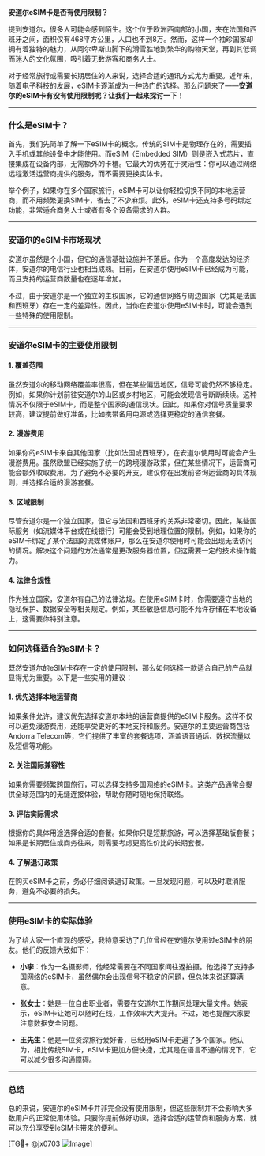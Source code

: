 **安道尔eSIM卡是否有使用限制？**

提到安道尔，很多人可能会感到陌生。这个位于欧洲西南部的小国，夹在法国和西班牙之间，面积仅有468平方公里，人口也不到8万。然而，这样一个袖珍国家却拥有着独特的魅力，从阿尔卑斯山脚下的滑雪胜地到繁华的购物天堂，再到其低调而迷人的文化氛围，吸引着无数游客和商务人士。

对于经常旅行或需要长期居住的人来说，选择合适的通讯方式尤为重要。近年来，随着电子科技的发展，eSIM卡逐渐成为一种热门的选择。那么问题来了——**安道尔的eSIM卡有没有使用限制呢？让我们一起来探讨一下！**

---

### 什么是eSIM卡？

首先，我们先简单了解一下eSIM卡的概念。传统的SIM卡是物理存在的，需要插入手机或其他设备中才能使用。而eSIM（Embedded SIM）则是嵌入式芯片，直接集成在设备内部，无需额外的卡槽。它最大的优势在于灵活性：你可以通过网络远程激活运营商提供的服务，而不需要更换实体卡。

举个例子，如果你在多个国家旅行，eSIM卡可以让你轻松切换不同的本地运营商，而不用频繁更换SIM卡，省去了不少麻烦。此外，eSIM卡还支持多号码绑定功能，非常适合商务人士或者有多个设备需求的人群。

---

### 安道尔的eSIM卡市场现状

安道尔虽然是个小国，但它的通信基础设施并不落后。作为一个高度发达的经济体，安道尔的电信行业也相当成熟。目前，在安道尔使用eSIM卡已经成为可能，而且支持的运营商数量也在逐年增加。

不过，由于安道尔是一个独立的主权国家，它的通信网络与周边国家（尤其是法国和西班牙）存在一定的差异性。因此，当你在安道尔使用eSIM卡时，可能会遇到一些特殊的使用限制。

---

### 安道尔eSIM卡的主要使用限制

#### 1. **覆盖范围**
虽然安道尔的移动网络覆盖率很高，但在某些偏远地区，信号可能仍然不够稳定。例如，如果你计划前往安道尔的山区或乡村地区，可能会发现信号断断续续。这种情况不仅限于eSIM卡，而是整个国家的通信现状。因此，如果你对信号质量要求较高，建议提前做好准备，比如携带备用电源或选择更稳定的通信套餐。

#### 2. **漫游费用**
如果你的eSIM卡来自其他国家（比如法国或西班牙），在安道尔使用时可能会产生漫游费用。虽然欧盟已经实施了统一的跨境漫游政策，但在某些情况下，运营商可能会额外收取费用。为了避免不必要的开支，建议你在出发前咨询运营商的具体规则，并选择合适的漫游套餐。

#### 3. **区域限制**
尽管安道尔是一个独立国家，但它与法国和西班牙的关系非常密切。因此，某些国际服务（如流媒体平台或在线银行）可能会受到地理位置的限制。例如，如果你的eSIM卡绑定了某个法国的流媒体账户，那么在安道尔使用时可能会出现无法访问的情况。解决这个问题的方法通常是更改服务器位置，但这需要一定的技术操作能力。

#### 4. **法律合规性**
作为独立国家，安道尔有自己的法律法规。在使用eSIM卡时，你需要遵守当地的隐私保护、数据安全等相关规定。例如，某些敏感信息可能不允许存储在本地设备上，这需要你特别注意。

---

### 如何选择适合的eSIM卡？

既然安道尔的eSIM卡存在一定的使用限制，那么如何选择一款适合自己的产品就显得尤为重要。以下是一些实用的建议：

#### 1. **优先选择本地运营商**
如果条件允许，建议优先选择安道尔本地的运营商提供的eSIM卡服务。这样不仅可以避免漫游费用，还能享受更好的本地支持和服务。安道尔的主要运营商包括Andorra Telecom等，它们提供了丰富的套餐选项，涵盖语音通话、数据流量以及短信等功能。

#### 2. **关注国际兼容性**
如果你需要频繁跨国旅行，可以选择支持多国网络的eSIM卡。这类产品通常会提供全球范围内的无缝连接体验，帮助你随时随地保持联络。

#### 3. **评估实际需求**
根据你的具体用途选择合适的套餐。如果你只是短期旅游，可以选择基础版套餐；如果是长期居住或商务往来，则需要考虑更高性价比的长期套餐。

#### 4. **了解退订政策**
在购买eSIM卡之前，务必仔细阅读退订政策。一旦发现问题，可以及时取消服务，避免不必要的损失。

---

### 使用eSIM卡的实际体验

为了给大家一个直观的感受，我特意采访了几位曾经在安道尔使用过eSIM卡的朋友。他们的反馈大致如下：

- **小李**：作为一名摄影师，他经常需要在不同国家间往返拍摄。他选择了支持多国网络的eSIM卡，虽然偶尔会出现信号不稳定的问题，但总体来说还算满意。
  
- **张女士**：她是一位自由职业者，需要在安道尔工作期间处理大量文件。她表示，eSIM卡让她可以随时在线，工作效率大大提升。不过，她也提醒大家要注意数据安全问题。

- **王先生**：他是一位资深旅行爱好者，已经用eSIM卡走遍了多个国家。他认为，相比传统SIM卡，eSIM卡更加方便快捷，尤其是在语言不通的情况下，它可以减少很多沟通障碍。

---

### 总结

总的来说，安道尔的eSIM卡并非完全没有使用限制，但这些限制并不会影响大多数用户的正常使用体验。只要你提前做好功课，选择合适的运营商和服务方案，就可以充分享受到eSIM卡带来的便利。

[TG💪+ @jx0703 ![Image](https://github.com/user-attachments/assets/dbca1d08-cadb-493c-b0ec-ad6f7a83f270)]